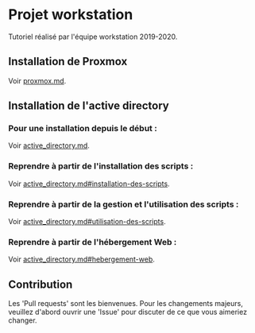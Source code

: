 # Projet workstation

Tutoriel réalisé par l'équipe workstation 2019-2020.

## Installation de Proxmox

Voir [proxmox.md](https://github.com/WarTey/workstation/blob/master/proxmox.md).

## Installation de l'active directory

### Pour une installation depuis le début : 

Voir [active_directory.md](https://github.com/WarTey/workstation/blob/master/active_directory.md).

### Reprendre à partir de l'installation des scripts :

Voir [active_directory.md#installation-des-scripts](https://github.com/WarTey/workstation/blob/master/active_directory.md#installation-des-scripts).

### Reprendre à partir de la gestion et l'utilisation des scripts :

Voir [active_directory.md#utilisation-des-scripts](https://github.com/WarTey/workstation/blob/master/active_directory.md#utilisation-des-scripts).

### Reprendre à partir de l'hébergement Web :

Voir [active_directory.md#hebergement-web](https://github.com/WarTey/workstation/blob/master/active_directory.md#hebergement-web).

## Contribution

Les 'Pull requests' sont les bienvenues. Pour les changements majeurs, veuillez d'abord ouvrir une 'Issue' pour discuter de ce que vous aimeriez changer.